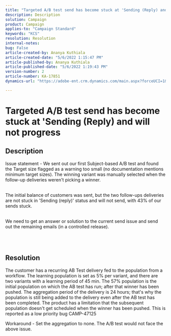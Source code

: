 ```yaml
---
title: "Targeted A/B test send has become stuck at 'Sending (Reply) and will not progress"
description: Description
solution: Campaign
product: Campaign
applies-to: "Campaign Standard"
keywords: "KCS"
resolution: Resolution
internal-notes: 
bug: False
article-created-by: Ananya Kuthiala
article-created-date: "5/6/2022 1:15:47 PM"
article-published-by: Ananya Kuthiala
article-published-date: "5/6/2022 1:19:43 PM"
version-number: 2
article-number: KA-17851
dynamics-url: "https://adobe-ent.crm.dynamics.com/main.aspx?forceUCI=1&pagetype=entityrecord&etn=knowledgearticle&id=ff3f8d9f-3ecd-ec11-a7b5-0022480b639b"

---
```

# Targeted A/B test send has become stuck at 'Sending (Reply) and will not progress

## Description

Issue statement - We sent out our first Subject-based A/B test and found the Target size flagged as a warning too small (no documentation mentions minimum target sizes). The winning variant was manually selected when the follow-up deliveries weren't picking a winner.

<br>The initial balance of customers was sent, but the two follow-ups deliveries are not stuck in 'Sending (reply)' status and will not send, with 43% of our sends stuck.

<br>We need to get an answer or solution to the current send issue and send out the remaining emails (in a controlled release).

<br> 

## Resolution


The customer has a recurring AB Test delivery fed to the population from a workflow. The learning population is set as 5% per variant, and there are two variants with a learning period of 45 min. The 57% population is the initial population on which the AB test has run; after that winner has been pushed. The aggregation period of the delivery is 24 hours; that's why the population is still being added to the delivery even after the AB test has been completed. The product has a limitation that the subsequent population doesn't get scheduled when the winner has been pushed. This is reported as a low priority bug CAMP-47125

Workaround - Set the aggregation to none. The A/B test would not face the above issue.
